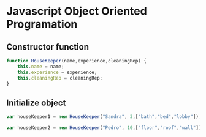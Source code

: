 # Javascript Object Oriented Programation

## Constructor function
```js
function HouseKeeper(name,experience,cleaningRep) {
    this.name = name;
    this.experience = experience;
    this.cleaningRep = cleaningRep;
}
```

## Initialize object
```js
var houseKeeper1 = new HouseKeeper("Sandra", 3,["bath","bed","lobby"]);

var houseKeeper2 = new HouseKeeper("Pedro", 10,["floor","roof","wall"]);
```

